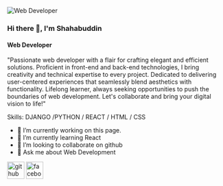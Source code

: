 ![Web Developer](https://scontent.fdac148-1.fna.fbcdn.net/v/t39.30808-6/363801148_2304431093098848_5724693730779346626_n.jpg?_nc_cat=108&ccb=1-7&_nc_sid=09cbfe&_nc_eui2=AeHT05Cii4RK_GA44xBcZwzonwbPEKZcHFKfBs8QplwcUnIyUfZEpYTEnTxM_nMwVNZpddTFSIKK1xzdgxUtZUod&_nc_ohc=ixGI7bHGNeUAX_M6Fnp&_nc_ht=scontent.fdac148-1.fna&oh=00_AfCHf2ItG-xy3wonuGpDt_CxjqJatVT0g76viUmsiA7ung&oe=64E2882D)

### Hi there 👋, I'm Shahabuddin
#### Web Developer

"Passionate web developer with a flair for crafting elegant and efficient solutions. Proficient in front-end and back-end technologies, I bring creativity and technical expertise to every project. Dedicated to delivering user-centered experiences that seamlessly blend aesthetics with functionality. Lifelong learner, always seeking opportunities to push the boundaries of web development. Let's collaborate and bring your digital vision to life!"

Skills: DJANGO /PYTHON / REACT / HTML / CSS

- 🔭 I’m currently working on this page. 
- 🌱 I’m currently learning React 
- 👯 I’m looking to collaborate on github 
- 💬 Ask me about Web Development 


[<img src='https://cdn.jsdelivr.net/npm/simple-icons@3.0.1/icons/github.svg' alt='github' height='40'>](https://github.com/itsmd-Shahabuddin)  [<img src='https://cdn.jsdelivr.net/npm/simple-icons@3.0.1/icons/facebook.svg' alt='facebook' height='40'>](https://www.facebook.com/itsmd.shahabuddin)  

